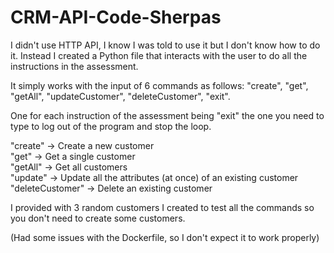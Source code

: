 # CRM-API-Code-Sherpas

I didn't use HTTP API, I know I was told to use it but I don't know how to do it. Instead I created a Python file that interacts with the user to do all the 
instructions in the assessment.   

It simply works with the input of 6 commands as follows: "create", "get", "getAll", "updateCustomer", "deleteCustomer", "exit".  

One for each instruction of the assessment being "exit" the one you need to type to log out of the program and stop the loop.   

"create" -> Create a new customer  
"get"    -> Get a single customer   
"getAll" -> Get all customers   
"update" -> Update all the attributes (at once) of an existing customer   
"deleteCustomer" -> Delete an existing customer   

I provided with 3 random customers I created to test all the commands so you don't need to create some customers.  

(Had some issues with the Dockerfile, so I don't expect it to work properly)
